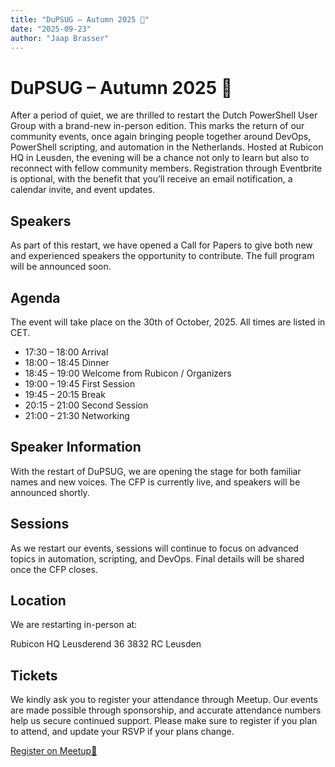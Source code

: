 ```yaml
---
title: "DuPSUG – Autumn 2025 🍂"
date: "2025-09-23"
author: "Jaap Brasser"
---
```


# DuPSUG – Autumn 2025 🍂

After a period of quiet, we are thrilled to restart the Dutch PowerShell User Group with a brand-new in-person edition. This marks the return of our community events, once again bringing people together around DevOps, PowerShell scripting, and automation in the Netherlands. Hosted at Rubicon HQ in Leusden, the evening will be a chance not only to learn but also to reconnect with fellow community members. Registration through Eventbrite is optional, with the benefit that you’ll receive an email notification, a calendar invite, and event updates.

## Speakers

As part of this restart, we have opened a Call for Papers to give both new and experienced speakers the opportunity to contribute. The full program will be announced soon.

## Agenda

The event will take place on the 30th of October, 2025. All times are listed in CET.

* 17:30 – 18:00 Arrival
* 18:00 – 18:45 Dinner
* 18:45 – 19:00 Welcome from Rubicon / Organizers
* 19:00 – 19:45 First Session
* 19:45 – 20:15 Break
* 20:15 – 21:00 Second Session
* 21:00 – 21:30 Networking

## Speaker Information

With the restart of DuPSUG, we are opening the stage for both familiar names and new voices. The CFP is currently live, and speakers will be announced shortly.

## Sessions

As we restart our events, sessions will continue to focus on advanced topics in automation, scripting, and DevOps. Final details will be shared once the CFP closes.

## Location

We are restarting in-person at:

Rubicon HQ
Leusderend 36
3832 RC Leusden

## Tickets

We kindly ask you to register your attendance through Meetup. Our events are made possible through sponsorship, and accurate attendance numbers help us secure continued support. Please make sure to register if you plan to attend, and update your RSVP if your plans change.

[Register on Meetup🥰](https://www.meetup.com/dutch-powershell-user-group/events/311184609/)
